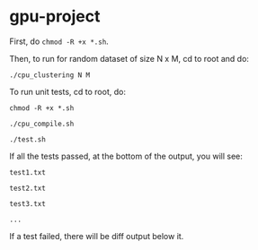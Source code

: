 # gpu-project

First, do  `chmod -R +x *.sh`.

Then, to run for random dataset of size N x M, cd to root and do:

`./cpu_clustering N M`

To run unit tests, cd to root, do:

 `chmod -R +x *.sh` 
 
 `./cpu_compile.sh`
 
 `./test.sh`

 If all the tests passed, at the bottom of the output, you will see:

 `test1.txt`

 `test2.txt`

 `test3.txt`
 
 `...`

 If a test failed, there will be diff output below it.